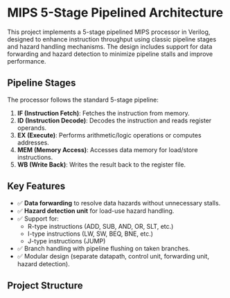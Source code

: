 # MIPS 5-Stage Pipelined Architecture

This project implements a 5-stage pipelined MIPS processor in Verilog, designed to enhance instruction throughput using classic pipeline stages and hazard handling mechanisms. The design includes support for data forwarding and hazard detection to minimize pipeline stalls and improve performance.

## Pipeline Stages
The processor follows the standard 5-stage pipeline:
1. **IF (Instruction Fetch)**: Fetches the instruction from memory.
2. **ID (Instruction Decode)**: Decodes the instruction and reads register operands.
3. **EX (Execute)**: Performs arithmetic/logic operations or computes addresses.
4. **MEM (Memory Access)**: Accesses data memory for load/store instructions.
5. **WB (Write Back)**: Writes the result back to the register file.

## Key Features
- ✅ **Data forwarding** to resolve data hazards without unnecessary stalls.
- ✅ **Hazard detection unit** for load-use hazard handling.
- ✅ Support for:
  - R-type instructions (ADD, SUB, AND, OR, SLT, etc.)
  - I-type instructions (LW, SW, BEQ, BNE, etc.)
  - J-type instructions (JUMP)
- ✅ Branch handling with pipeline flushing on taken branches.
- ✅ Modular design (separate datapath, control unit, forwarding unit, hazard detection).

## Project Structure
